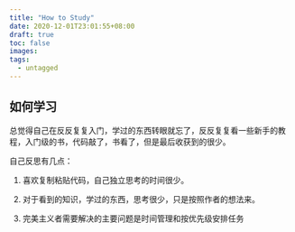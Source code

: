 ```yaml
---
title: "How to Study"
date: 2020-12-01T23:01:55+08:00
draft: true
toc: false
images:
tags: 
  - untagged
---
```


## 如何学习

总觉得自己在反反复复入门，学过的东西转眼就忘了，反反复复看一些新手的教程，入门级的书，代码敲了，书看了，但是最后收获到的很少。

自己反思有几点：

1. 喜欢复制粘贴代码，自己独立思考的时间很少。
2. 对于看到的知识，学过的东西，思考很少，只是按照作者的想法来。

3. 完美主义者需要解决的主要问题是时间管理和按优先级安排任务
